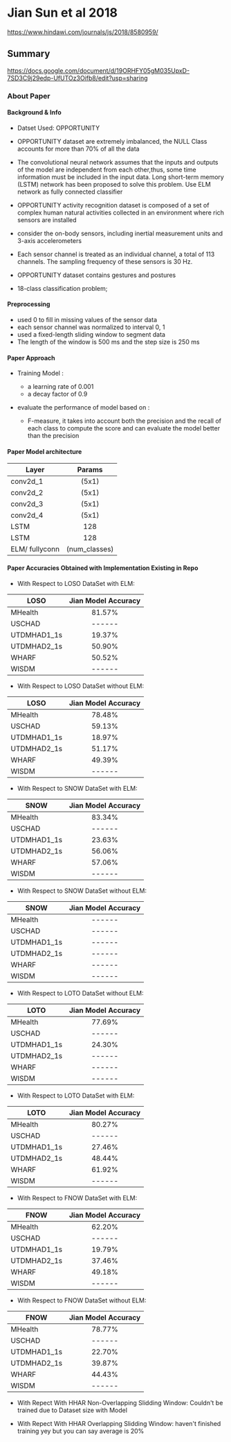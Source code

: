 # Jian Sun et al 2018
https://www.hindawi.com/journals/js/2018/8580959/
## Summary
https://docs.google.com/document/d/19ORHFY05gM035UpxD-7SD3C9j29edp-UfUTOz3Oifb8/edit?usp=sharing
### About Paper

#### Background & Info
- Datset Used: OPPORTUNITY
- OPPORTUNITY dataset are extremely imbalanced, the NULL 
  Class accounts for more than 70% of all the data
- The convolutional neural network assumes that the
   inputs and outputs of the model are independent from each
   other,thus, some time information must be included in the input data. Long short-term memory (LSTM) network has been proposed to solve this problem. Use ELM network as fully connected classifier
- OPPORTUNITY activity recognition dataset is composed of a
   set of complex human natural activities collected in an environment where rich sensors are installed
	
- consider the on-body sensors, including inertial 
   measurement units and 3-axis accelerometers
- Each sensor channel is treated as an individual channel, a
	total of 113 channels. The sampling frequency of these
	sensors is 30 Hz.
- OPPORTUNITY dataset contains gestures and postures
- 18-class classification problem;

  
#### Preprocessing
- used 0 to fill in missing values of the sensor data
- each sensor channel was normalized to interval 0, 1
- used a fixed-length sliding window to segment data
- The length of the window is 500 ms and the step size is 
   250 ms




#### Paper Approach
- Training  Model :
	- a learning rate of 0.001		
	- a decay factor of 0.9
	
- evaluate the performance of model based on :
	- F-measure, it takes into account
	both the precision and the recall of each class to compute 	the score and can evaluate the model better than the precision
	
#### Paper Model architecture

| Layer          | Params               | 
| -------------  |:--------------------:| 
| conv2d_1       | (5x1)                |
| conv2d_2       | (5x1)                |
| conv2d_3       | (5x1)                | 
| conv2d_4       | (5x1)                |
| LSTM           |  128                 |
| LSTM           |  128                 |
| ELM/ fullyconn | (num_classes)        | 




#### Paper Accuracies Obtained with Implementation Existing in Repo

- With Respect to LOSO DataSet with ELM:

| LOSO          | Jian  Model Accuracy | 
| ------------- |:--------------------:| 
| MHealth       | 81.57%               |
| USCHAD        | ------               | 
| UTDMHAD1_1s   | 19.37%               |
| UTDMHAD2_1s   | 50.90%               |
| WHARF         | 50.52%               | 
| WISDM         | ------               |

- With Respect to LOSO DataSet without ELM:

| LOSO          | Jian Model Accuracy | 
| ------------- |:--------------------:| 
| MHealth       | 78.48%               |
| USCHAD        | 59.13%               | 
| UTDMHAD1_1s   | 18.97%               |
| UTDMHAD2_1s   | 51.17%               |
| WHARF         | 49.39%               | 
| WISDM         | ------               |

- With Respect to SNOW DataSet with ELM:

| SNOW          | Jian Model Accuracy | 
| ------------- |:--------------------:| 
| MHealth       | 83.34%               |
| USCHAD        | ------               | 
| UTDMHAD1_1s   | 23.63%               |
| UTDMHAD2_1s   | 56.06%               |
| WHARF         | 57.06%               | 
| WISDM         | ------               |

- With Respect to SNOW DataSet without ELM:

| SNOW          | Jian Model Accuracy | 
| ------------- |:--------------------:| 
| MHealth       | ------               |
| USCHAD        | ------               | 
| UTDMHAD1_1s   | ------               |
| UTDMHAD2_1s   | ------               |
| WHARF         | ------               | 
| WISDM         | ------               |
 
- With Respect to LOTO DataSet without ELM:

| LOTO          | Jian Model Accuracy | 
| ------------- |:--------------------:| 
| MHealth       | 77.69%               |
| USCHAD        | ------               | 
| UTDMHAD1_1s   | 24.30%               |
| UTDMHAD2_1s   | ------               |
| WHARF         | ------               | 
| WISDM         | ------               |

- With Respect to LOTO DataSet with ELM:

| LOTO          | Jian Model Accuracy | 
| ------------- |:--------------------:| 
| MHealth       | 80.27%               |
| USCHAD        | ------               | 
| UTDMHAD1_1s   | 27.46%               |
| UTDMHAD2_1s   | 48.44%               |
| WHARF         | 61.92%               | 
| WISDM         | ------               |

- With Respect to FNOW DataSet with ELM:

| FNOW          | Jian Model Accuracy | 
| ------------- |:--------------------:| 
| MHealth       | 62.20%               |
| USCHAD        | ------               | 
| UTDMHAD1_1s   | 19.79%               |
| UTDMHAD2_1s   | 37.46%               |
| WHARF         | 49.18%               | 
| WISDM         | ------               |

- With Respect to FNOW DataSet without ELM:

| FNOW          | Jian Model Accuracy | 
| ------------- |:--------------------:| 
| MHealth       | 78.77%               |
| USCHAD        | ------               | 
| UTDMHAD1_1s   | 22.70%               |
| UTDMHAD2_1s   | 39.87%               |
| WHARF         | 44.43%               | 
| WISDM         | ------               |

- With Repect With HHAR Non-Overlapping Slidding Window:
Couldn't be trained due to Dataset size with Model

- With Repect With HHAR Overlapping Slidding Window: haven't finished training yey but you can say average is 20%